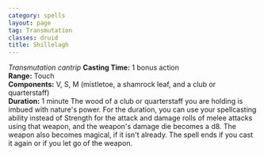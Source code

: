 ```yaml
---
category: spells
layout: page
tag: Transmutation
classes: druid
title: Shillelagh
---
```


_Transmutation cantrip_ **Casting Time:** 1 bonus action    
**Range:** Touch    
**Components:** V, S, M (mistletoe, a shamrock leaf, and a club or quarterstaff)    
**Duration:** 1 minute The wood of a club or quarterstaff you are holding is imbued with nature's power. For the duration, you can use your spellcasting ability instead of Strength for the attack and damage rolls of melee attacks using that weapon, and the weapon's damage die becomes a d8. The weapon also becomes magical, if it isn't already. The spell ends if you cast it again or if you let go of the weapon. 